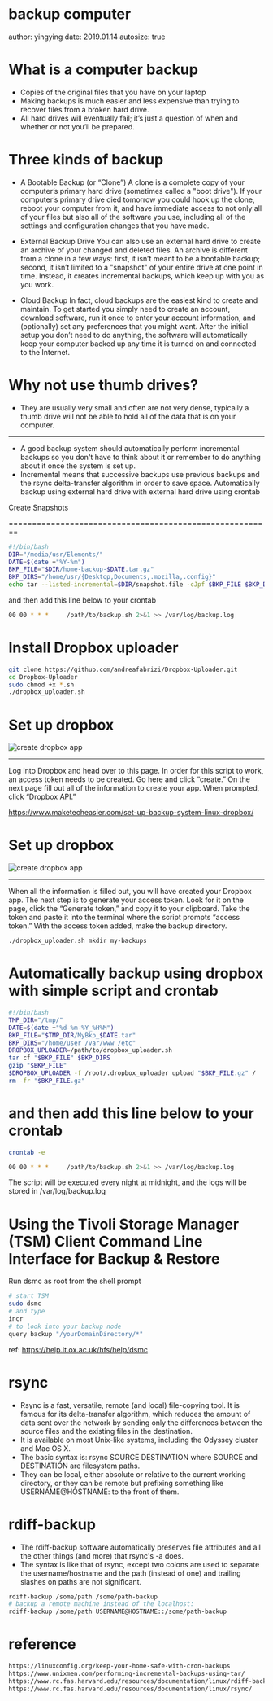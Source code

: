 backup computer
========================================================
author: yingying
date: 2019.01.14
autosize: true

What is a computer backup
========================================================

- Copies of the original files that you have on your laptop
- Making backups is much easier and less expensive than trying to recover files from a broken hard drive.
- All hard drives will eventually fail; it’s just a question of when and whether or not you’ll be prepared.


Three kinds of backup
========================================================

- A Bootable Backup (or “Clone”)
A clone is a complete copy of your computer’s primary hard drive (sometimes called a "boot drive"). If your computer’s primary drive died tomorrow you could hook up the clone, reboot your computer from it, and have immediate access to not only all of your files but also all of the software you use, including all of the settings and configuration changes that you have made.

- External Backup Drive
You can also use an external hard drive to create an archive of your changed and deleted files. An archive is different from a clone in a few ways: first, it isn’t meant to be a bootable backup; second, it isn’t limited to a "snapshot" of your entire drive at one point in time. Instead, it creates incremental backups, which keep up with you as you work.

- Cloud Backup
In fact, cloud backups are the easiest kind to create and maintain. To get started you simply need to create an account, download software, run it once to enter your account information, and (optionally) set any preferences that you might want. After the initial setup you don’t need to do anything, the software will automatically keep your computer backed up any time it is turned on and connected to the Internet.

Why not use thumb drives? 
========================================================

- They are usually very small and often are not very dense, typically a thumb drive will not be able to hold all of the data that is on your computer.

****

- A good backup system should automatically perform incremental backups so you don't have to think about it or remember to do anything about it once the system is set up.
- Incremental means that successive backups use previous backups and the rsync delta-transfer algorithm in order to save space.
Automatically backup using external hard drive with external hard drive using crontab

Create Snapshots 

========================================================


```bash
#!/bin/bash
DIR="/media/usr/Elements/"
DATE=$(date +"%Y-%m")
BKP_FILE="$DIR/home-backup-$DATE.tar.gz"
BKP_DIRS="/home/usr/{Desktop,Documents,.mozilla,.config}"
echo tar --listed-incremental=$DIR/snapshot.file -cJpf $BKP_FILE $BKP_DIRS
```
and then add this line below to your crontab

```bash
00 00 * * *     /path/to/backup.sh 2>&1 >> /var/log/backup.log
```


Install Dropbox uploader
=========================================================


```bash
git clone https://github.com/andreafabrizi/Dropbox-Uploader.git
cd Dropbox-Uploader
sudo chmod +x *.sh
./dropbox_uploader.sh
```

Set up dropbox
============================================================


![create dropbox app](./sharing_talks/backup_computer-figure/figures/automatic-backup-create-dropbox-app.jpg)

****
Log into Dropbox and head over to this page. In order for this script to work, an access token needs to be created. Go here and click “create.” On the next page fill out all of the information to create your app. When prompted, click “Dropbox API.”


https://www.maketecheasier.com/set-up-backup-system-linux-dropbox/

Set up dropbox
==============================================================
![create dropbox app](./sharing_talks/backup_computer-figure/figures/automatic-backup-uploader-sh.png)


********
When all the information is filled out, you will have created your Dropbox app. The next step is to generate your access token. Look for it on the page, click the “Generate token,” and copy it to your clipboard.
Take the token and paste it into the terminal where the script prompts “access token.” With the access token added, make the backup directory.


```bash
./dropbox_uploader.sh mkdir my-backups
```

Automatically backup using dropbox with simple script and crontab
========================================================

```bash
#!/bin/bash
TMP_DIR="/tmp/"
DATE=$(date +"%d-%m-%Y_%H%M")
BKP_FILE="$TMP_DIR/MyBkp_$DATE.tar"
BKP_DIRS="/home/user /var/www /etc"
DROPBOX_UPLOADER=/path/to/dropbox_uploader.sh
tar cf "$BKP_FILE" $BKP_DIRS
gzip "$BKP_FILE"
$DROPBOX_UPLOADER -f /root/.dropbox_uploader upload "$BKP_FILE.gz" /
rm -fr "$BKP_FILE.gz"
```

and then add this line below to your crontab
========================================================


```bash
crontab -e
```


```bash
00 00 * * *     /path/to/backup.sh 2>&1 >> /var/log/backup.log
```
The script will be executed every night at midnight, and the logs will be stored in /var/log/backup.log

Using the Tivoli Storage Manager (TSM) Client Command Line Interface for Backup & Restore
=========================================================

Run dsmc as root from the shell prompt 

```bash
# start TSM
sudo dsmc
# and type
incr
# to look into your backup node
query backup "/yourDomainDirectory/*"
```
ref: https://help.it.ox.ac.uk/hfs/help/dsmc


rsync
========================================================
- Rsync is a fast, versatile, remote (and local) file-copying tool. It is famous for its delta-transfer algorithm, which reduces the amount of data sent over the network by sending only the differences between the source files and the existing files in the destination.
- It is available on most Unix-like systems, including the Odyssey cluster and Mac OS X.
- The basic syntax is: rsync SOURCE DESTINATION where SOURCE and DESTINATION are filesystem paths.
- They can be local, either absolute or relative to the current working directory, or they can be remote but prefixing something like USERNAME@HOSTNAME: to the front of them.

rdiff-backup
===========================================================
- The rdiff-backup software automatically preserves file attributes and all the other things (and more) that rsync's -a does.
- The syntax is like that of rsync, except two colons are used to separate the username/hostname and the path (instead of one) and trailing slashes on paths are not significant.


```bash
rdiff-backup /some/path /some/path-backup
# backup a remote machine instead of the localhost:
rdiff-backup /some/path USERNAME@HOSTNAME::/some/path-backup
```

reference
===========================================================

```bash
https://linuxconfig.org/keep-your-home-safe-with-cron-backups
https://www.unixmen.com/performing-incremental-backups-using-tar/
https://www.rc.fas.harvard.edu/resources/documentation/linux/rdiff-backup/
https://www.rc.fas.harvard.edu/resources/documentation/linux/rsync/
```
